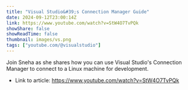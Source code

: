 ```yaml
---
title: "Visual Studio&#39;s Connection Manager Guide"
date: 2024-09-12T23:00:14Z
link: https://www.youtube.com/watch?v=StW4O7TvPQk
showShare: false
showReadTime: false
thumbnail: images/vs.png
tags: ["youtube.com/@visualstudio"]
---
```

Join Sneha as she shares how you can use Visual Studio's Connection Manager to connect to a Linux machine for development.

- Link to article: https://www.youtube.com/watch?v=StW4O7TvPQk